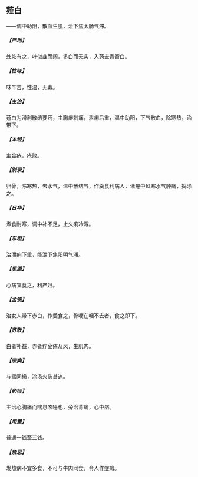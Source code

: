 ## 薤白

——调中助阳，散血生肌，泄下焦太肠气滞。
##### 【产地】
处处有之，叶似韭而阔，多白而无实，入药去青留白。
##### 【性味】
味辛苦，性温，无毒。
##### 【主治】
薤白为滑利散结要药，主胸痹剌痛，泄痢后重，温中助阳，下气散血，除寒热，治带下。
##### 【本经】
主金疮，疮败。
##### 【别录】
归骨，除寒热，去水气，温中散结气，作羹食利病人，诸疮中风寒水气肿痛，捣涂之。
##### 【日华】
煮食耐寒，调中补不足，止久痢冷泻。
##### 【东垣】
治泄痢下重，能泄下焦阳明气滞。
##### 【思邈】
心病宜食之，利产妇。
##### 【孟铣】
治女人带下赤白，作羹食之，骨哽在咽不去者，食之即下。
##### 【苏敬】
白者补益，赤者疗金疮及风，生肌肉。
##### 【宗奭】
与蜜同捣，涂汤火伤甚速。
##### 【药征】
主治心胸痛而喘息咳唾也，旁治背痛，心中痞。
##### 【用量】
普通一钱至三钱。
##### 【禁忌】
发热病不宜多食，不可与牛肉同食，令人作症瘕。